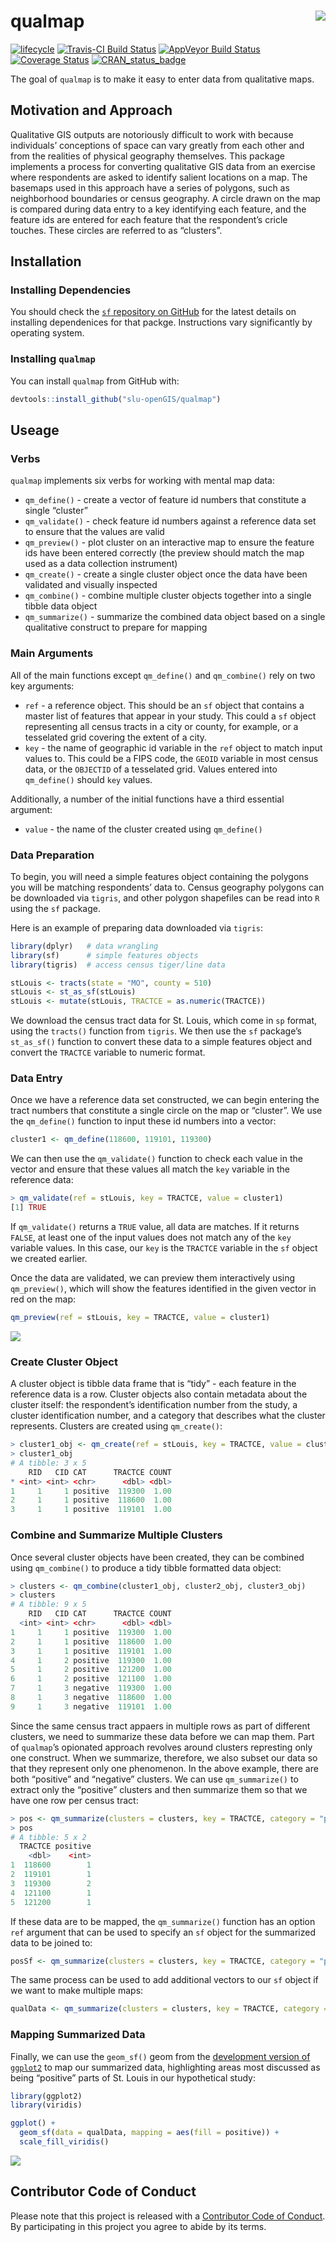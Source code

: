 <!-- README.md is generated from README.Rmd. Please edit that file -->
qualmap <img src="man/figures/qualmapLogo.png" align="right" />
===============================================================

[![lifecycle](https://img.shields.io/badge/lifecycle-maturing-blue.svg)](https://www.tidyverse.org/lifecycle/#maturing)
[![Travis-CI Build
Status](https://travis-ci.org/slu-openGIS/qualmap.svg?branch=master)](https://travis-ci.org/slu-openGIS/qualmap)
[![AppVeyor Build
Status](https://ci.appveyor.com/api/projects/status/github/slu-openGIS/qualmap?branch=master&svg=true)](https://ci.appveyor.com/project/slu-openGIS/qualmap)
[![Coverage
Status](https://img.shields.io/codecov/c/github/slu-openGIS/qualmap/master.svg)](https://codecov.io/github/slu-openGIS/qualmap?branch=master)
[![CRAN\_status\_badge](http://www.r-pkg.org/badges/version/gateway)](https://cran.r-project.org/package=gateway)

The goal of `qualmap` is to make it easy to enter data from qualitative
maps.

Motivation and Approach
-----------------------

Qualitative GIS outputs are notoriously difficult to work with because
individuals’ conceptions of space can vary greatly from each other and
from the realities of physical geography themselves. This package
implements a process for converting qualitative GIS data from an
exercise where respondents are asked to identify salient locations on a
map. The basemaps used in this approach have a series of polygons, such
as neighborhood boundaries or census geography. A circle drawn on the
map is compared during data entry to a key identifying each feature, and
the feature ids are entered for each feature that the respondent’s
cricle touches. These circles are referred to as “clusters”.

Installation
------------

### Installing Dependencies

You should check the [`sf` repository on
GitHub](https://github.com/r-spatial/sf) for the latest details on
installing dependenices for that packge. Instructions vary significantly
by operating system.

### Installing `qualmap`

You can install `qualmap` from GitHub with:

``` r
devtools::install_github("slu-openGIS/qualmap")
```

Useage
------

### Verbs

`qualmap` implements six verbs for working with mental map data:

-   `qm_define()` - create a vector of feature id numbers that
    constitute a single “cluster”
-   `qm_validate()` - check feature id numbers against a reference data
    set to ensure that the values are valid
-   `qm_preview()` - plot cluster on an interactive map to ensure the
    feature ids have been entered correctly (the preview should match
    the map used as a data collection instrument)
-   `qm_create()` - create a single cluster object once the data have
    been validated and visually inspected
-   `qm_combine()` - combine multiple cluster objects together into a
    single tibble data object
-   `qm_summarize()` - summarize the combined data object based on a
    single qualitative construct to prepare for mapping

### Main Arguments

All of the main functions except `qm_define()` and `qm_combine()` rely
on two key arguments:

-   `ref` - a reference object. This should be an `sf` object that
    contains a master list of features that appear in your study. This
    could a `sf` object representing all census tracts in a city or
    county, for example, or a tesselated grid covering the extent of a
    city.
-   `key` - the name of geographic id variable in the `ref` object to
    match input values to. This could be a FIPS code, the `GEOID`
    variable in most census data, or the `OBJECTID` of a tesselated
    grid. Values entered into `qm_define()` should `key` values.

Additionally, a number of the initial functions have a third essential
argument:

-   `value` - the name of the cluster created using `qm_define()`

### Data Preparation

To begin, you will need a simple features object containing the polygons
you will be matching respondents’ data to. Census geography polygons can
be downloaded via `tigris`, and other polygon shapefiles can be read
into `R` using the `sf` package.

Here is an example of preparing data downloaded via `tigris`:

``` r
library(dplyr)   # data wrangling
library(sf)      # simple features objects
library(tigris)  # access census tiger/line data

stLouis <- tracts(state = "MO", county = 510)
stLouis <- st_as_sf(stLouis)
stLouis <- mutate(stLouis, TRACTCE = as.numeric(TRACTCE))
```

We download the census tract data for St. Louis, which come in `sp`
format, using the `tracts()` function from `tigris`. We then use the
`sf` package’s `st_as_sf()` function to convert these data to a simple
features object and convert the `TRACTCE` variable to numeric format.

### Data Entry

Once we have a reference data set constructed, we can begin entering the
tract numbers that constitute a single circle on the map or “cluster”.
We use the `qm_define()` function to input these id numbers into a
vector:

``` r
cluster1 <- qm_define(118600, 119101, 119300)
```

We can then use the `qm_validate()` function to check each value in the
vector and ensure that these values all match the `key` variable in the
reference data:

``` r
> qm_validate(ref = stLouis, key = TRACTCE, value = cluster1)
[1] TRUE
```

If `qm_validate()` returns a `TRUE` value, all data are matches. If it
returns `FALSE`, at least one of the input values does not match any of
the `key` variable values. In this case, our `key` is the `TRACTCE`
variable in the `sf` object we created earlier.

Once the data are validated, we can preview them interactively using
`qm_preview()`, which will show the features identified in the given
vector in red on the map:

``` r
qm_preview(ref = stLouis, key = TRACTCE, value = cluster1)
```

![](/man/figures/previewMap.png)

### Create Cluster Object

A cluster object is tibble data frame that is “tidy” - each feature in
the reference data is a row. Cluster objects also contain metadata about
the cluster itself: the respondent’s identification number from the
study, a cluster identification number, and a category that describes
what the cluster represents. Clusters are created using `qm_create()`:

``` r
> cluster1_obj <- qm_create(ref = stLouis, key = TRACTCE, value = cluster1, rid = 1, cid = 1, category = "positive")
> cluster1_obj
# A tibble: 3 x 5
    RID   CID CAT      TRACTCE COUNT
* <int> <int> <chr>      <dbl> <dbl>
1     1     1 positive  119300  1.00
2     1     1 positive  118600  1.00
3     1     1 positive  119101  1.00
```

### Combine and Summarize Multiple Clusters

Once several cluster objects have been created, they can be combined
using `qm_combine()` to produce a tidy tibble formatted data object:

``` r
> clusters <- qm_combine(cluster1_obj, cluster2_obj, cluster3_obj)
> clusters
# A tibble: 9 x 5
    RID   CID CAT      TRACTCE COUNT
  <int> <int> <chr>      <dbl> <dbl>
1     1     1 positive  119300  1.00
2     1     1 positive  118600  1.00
3     1     1 positive  119101  1.00
4     1     2 positive  119300  1.00
5     1     2 positive  121200  1.00
6     1     2 positive  121100  1.00
7     1     3 negative  119300  1.00
8     1     3 negative  118600  1.00
9     1     3 negative  119101  1.00
```

Since the same census tract appaers in multiple rows as part of
different clusters, we need to summarize these data before we can map
them. Part of `qualmap`’s opionated approach revolves around clusters
represting only one construct. When we summarize, therefore, we also
subset our data so that they represent only one phenomenon. In the above
example, there are both “positive” and “negative” clusters. We can use
`qm_summarize()` to extract only the “positive” clusters and then
summarize them so that we have one row per census tract:

``` r
> pos <- qm_summarize(clusters = clusters, key = TRACTCE, category = "positive")
> pos
# A tibble: 5 x 2
  TRACTCE positive
    <dbl>    <int>
1  118600        1
2  119101        1
3  119300        2
4  121100        1
5  121200        1
```

If these data are to be mapped, the `qm_summarize()` function has an
option `ref` argument that can be used to specify an `sf` object for the
summarized data to be joined to:

``` r
posSf <- qm_summarize(clusters = clusters, key = TRACTCE, category = "positive", ref = stLouis)
```

The same process can be used to add additional vectors to our `sf`
object if we want to make multiple maps:

``` r
qualData <- qm_summarize(clusters = clusters, key = TRACTCE, category = "negative", ref = posSf)
```

### Mapping Summarized Data

Finally, we can use the `geom_sf()` geom from the [development version
of `ggplot2`](https://github.com/tidyverse/ggplot2) to map our
summarized data, highlighting areas most discussed as being “positive”
parts of St. Louis in our hypothetical study:

``` r
library(ggplot2)
library(viridis)

ggplot() + 
  geom_sf(data = qualData, mapping = aes(fill = positive)) + 
  scale_fill_viridis()
```

![](/man/figures/exampleMap.png)

Contributor Code of Conduct
---------------------------

Please note that this project is released with a [Contributor Code of
Conduct](CONDUCT.md). By participating in this project you agree to
abide by its terms.
